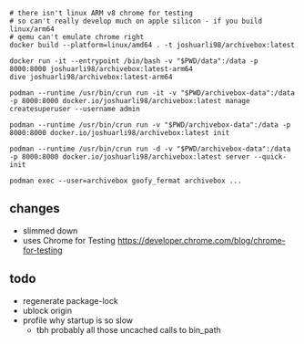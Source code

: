 ```
# there isn't linux ARM v8 chrome for testing
# so can't really develop much on apple silicon - if you build linux/arm64
# qemu can't emulate chrome right
docker build --platform=linux/amd64 . -t joshuarli98/archivebox:latest

docker run -it --entrypoint /bin/bash -v "$PWD/data":/data -p 8000:8000 joshuarli98/archivebox:latest-arm64
dive joshuarli98/archivebox:latest-arm64

podman --runtime /usr/bin/crun run -it -v "$PWD/archivebox-data":/data -p 8000:8000 docker.io/joshuarli98/archivebox:latest manage createsuperuser --username admin

podman --runtime /usr/bin/crun run -v "$PWD/archivebox-data":/data -p 8000:8000 docker.io/joshuarli98/archivebox:latest init

podman --runtime /usr/bin/crun run -d -v "$PWD/archivebox-data":/data -p 8000:8000 docker.io/joshuarli98/archivebox:latest server --quick-init

podman exec --user=archivebox goofy_fermat archivebox ...
```

## changes

- slimmed down
- uses Chrome for Testing https://developer.chrome.com/blog/chrome-for-testing


## todo

- regenerate package-lock
- ublock origin
- profile why startup is so slow
  - tbh probably all those uncached calls to bin_path
